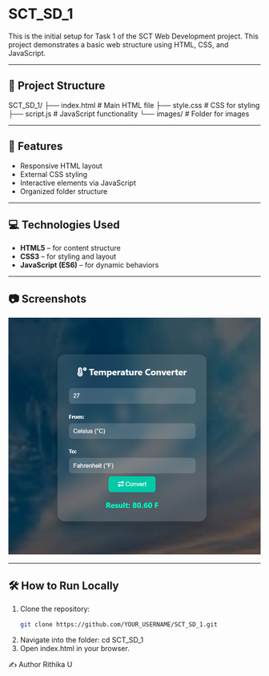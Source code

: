 # SCT_SD_1

This is the initial setup for Task 1 of the SCT Web Development project. This project demonstrates a basic web structure using HTML, CSS, and JavaScript.

---

## 📁 Project Structure
SCT_SD_1/
├── index.html # Main HTML file
├── style.css # CSS for styling
├── script.js # JavaScript functionality
└── images/ # Folder for images

---


## 🚀 Features

- Responsive HTML layout
- External CSS styling
- Interactive elements via JavaScript
- Organized folder structure

---

## 💻 Technologies Used

- **HTML5** – for content structure  
- **CSS3** – for styling and layout  
- **JavaScript (ES6)** – for dynamic behaviors  

---

## 📷 Screenshots

![Screenshot](images/bg.png)


---

## 🛠️ How to Run Locally

1. Clone the repository:
   ```bash
   git clone https://github.com/YOUR_USERNAME/SCT_SD_1.git
2. Navigate into the folder:
   cd SCT_SD_1
3. Open index.html in your browser.

✍️ Author
Rithika U